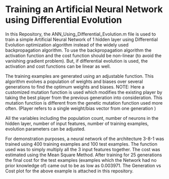 # Training an Artificial Neural Network using Differential Evolution

In this Repository, the ANN_Using_Differential_Evolution.m file is used to train a simple Artificial Neural Network of 1 hidden layer using Differential Evolution optimization algorithm instead of the widely used backpropagation algorithm. To use the backpropagation algorithm the activation function and the cost function should be non-linear (to avoid the vanishing gradient problem). But, if differential evolution is used, the activation and cost functions can be linear as well. 

The training examples are generated using an adjustable function.
This algorithm evolves a population of weights and biases over several generations to find the optimum weights and biases.
NOTE:
Here a customized mutation function is used which modifies the existing player by
taking the best player from the previous generation into consideration. This
mutation function is different from the genetic mutation function used more often. (Player refers to a single weight/bias vector from one generation )


All the variables including the population count, number of neurons in the hidden layer, number of input features, number of training examples, evolution parameters can be adjusted. 

For demonstration purposes, a neural network of the architecture 3-8-1 was trained using 400 training examples and 100 test examples. The function used was to simply multiply all the 3 input features together. The cost was estimated using the Mean Square Method. After training for 25 generations the final cost for the test examples (examples which the Network had no prior knowledge of) came out to be as low as  0.003971. The Generation vs Cost plot for the above example is attached in this repository. 
